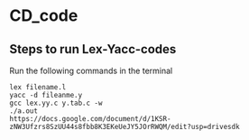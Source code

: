 # CD_code
## Steps to run Lex-Yacc-codes 
Run the following commands in the terminal
```
lex filename.l
yacc -d fileanme.y
gcc lex.yy.c y.tab.c -w 
./a.out
https://docs.google.com/document/d/1KSR-zNW3Ufzrs8SzUU44s8fbb8K3EKeUeJY5JOrRWQM/edit?usp=drivesdk
```
